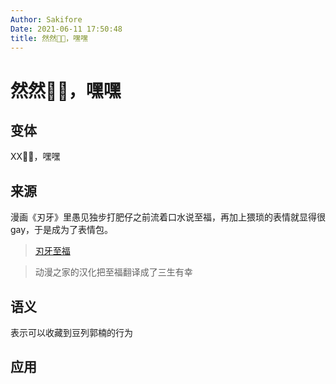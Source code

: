 ```yaml
---
Author: Sakifore
Date: 2021-06-11 17:50:48
title: 然然🤤🤤，嘿嘿
---
```

# 然然🤤🤤，嘿嘿

## 变体

XX🤤🤤，嘿嘿

## 来源

漫画《刃牙》里愚见独步打肥仔之前流着口水说至福，再加上猥琐的表情就显得很gay，于是成为了表情包。
>[刃牙至福](/img/pics/刃牙至福.jpg)

>动漫之家的汉化把至福翻译成了三生有幸

## 语义

表示可以收藏到豆列郭楠的行为

## 应用

